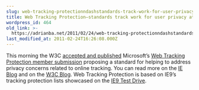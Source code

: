 ```yaml
---
slug: web-tracking-protectionndashstandards-track-work-for-user-privacy-at-the
title: Web Tracking Protection–standards track work for user privacy at the W3C
wordpress_id: 464
old_link: >-
  https://adrianba.net/2011/02/24/web-tracking-protectionndashstandards-track-work-for-user-privacy-at-the/
last_modified_at: 2011-02-24T16:26:08.000Z
---
```


This morning the W3C [accepted and published](http://www.w3.org/Submission/2011/01/Comment/) Microsoft’s [Web Tracking Protection member submission](http://www.w3.org/Submission/2011/SUBM-web-tracking-protection-20110224/) proposing a standard for helping to address privacy concerns related to online tracking. You can read more on the [IE Blog](http://blogs.msdn.com/b/ie/archive/2011/02/24/web-tracking-protection-an-emerging-internet-standard-that-helps-protect-consumers-from-tracking.aspx) and on the [W3C Blog](http://www.w3.org/QA/2011/02/do_not_track_at_w3c.html). Web Tracking Protection is based on IE9’s tracking protection lists showcased on the [IE9 Test Drive](http://ie.microsoft.com/testdrive/Browser/TrackingProtection/Default.html).

